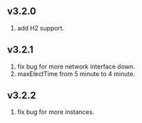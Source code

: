 ## v3.2.0
1. add H2 support.

## v3.2.1
1. fix bug for more network interface down.
2. maxElectTime from 5 minute to 4 minute.

## v3.2.2
1. fix bug for more instances.
